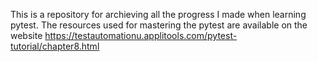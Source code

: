 This is a repository for archieving all the progress I made when learning 
pytest.
The resources used for mastering the pytest are available on the website
https://testautomationu.applitools.com/pytest-tutorial/chapter8.html